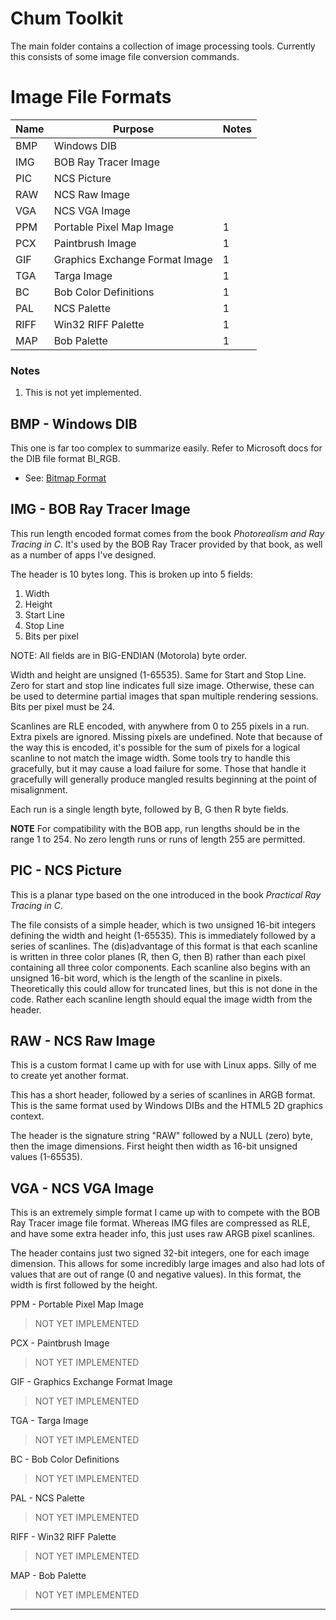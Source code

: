 <link rel="stylesheet" href="../assets/help.css"/>

[bmp]: <https://docs.microsoft.com/en-us/windows/win32/api/wingdi/ns-wingdi-bitmapv4header>

# Chum Toolkit

The main folder contains a collection of image processing tools. Currently this consists of some image file conversion commands.

# Image File Formats

| Name | Purpose | Notes |
|-|-|-|
| BMP | Windows DIB | |
| IMG | BOB Ray Tracer Image | |
| PIC | NCS Picture | |
| RAW | NCS Raw Image | |
| VGA | NCS VGA Image | |
| PPM | Portable Pixel Map Image | 1 |
| PCX | Paintbrush Image | 1 |
| GIF | Graphics Exchange Format Image | 1 |
| TGA | Targa Image | 1 |
| BC | Bob Color Definitions | 1 |
| PAL | NCS Palette | 1 |
| RIFF | Win32 RIFF Palette | 1 |
| MAP | Bob Palette  | 1 |

### Notes
1. This is not yet implemented.

## BMP - Windows DIB

This one is far too complex to summarize easily. Refer to Microsoft docs for the DIB file format BI_RGB.

* See: [Bitmap Format][bmp]

## IMG - BOB Ray Tracer Image

This run length encoded format comes from the book
_Photorealism and Ray Tracing in C_. It's used by the BOB Ray Tracer provided
by that book, as well as a number of apps I've designed.

The header is 10 bytes long. This is broken up into 5 fields:

1. Width
2. Height
3. Start Line
4. Stop Line
5. Bits per pixel

NOTE: All fields are in BIG-ENDIAN (Motorola) byte order.

Width and height are unsigned (1-65535). Same for Start and Stop Line. Zero for start and stop line indicates full size image. Otherwise, these can be used to determine partial images that span multiple rendering sessions. Bits per pixel must be 24.

Scanlines are RLE encoded, with anywhere from 0 to 255 pixels in a run. Extra pixels are ignored. Missing pixels are undefined. Note that because of the way this is encoded, it's possible for the sum of pixels for a logical scanline to not match the image width. Some tools try to handle this gracefully, but it may cause a load failure for some. Those that handle it gracefully will generally produce mangled results beginning at the point of misalignment.

Each run is a single length byte, followed by B, G then R byte fields.

__NOTE__ For compatibility with the BOB app, run lengths should be in the range 1 to 254. No zero length runs or runs of length 255 are permitted.

## PIC - NCS Picture

This is a planar type based on the one introduced in the book
_Practical Ray Tracing in C_.

The file consists of a simple header, which is two unsigned 16-bit integers
defining the width and height (1-65535). This is immediately followed by a series of scanlines. The (dis)advantage of this format is that each scanline is written in three color planes (R, then G, then B) rather than each pixel containing all three color components. Each scanline also begins with an unsigned 16-bit word, which is the length of the scanline in pixels. Theoretically this could allow for truncated lines, but this is not done in the code. Rather each scanline length should equal the image width from the header.

## RAW - NCS Raw Image

This is a custom format I came up with for use with Linux apps. Silly of me to create yet another format.

This has a short header, followed by a series of scanlines in ARGB format. This is the same format used by Windows DIBs and the HTML5 2D graphics context.

The header is the signature string "RAW" followed by a NULL (zero) byte, then the image dimensions. First height then width as 16-bit unsigned values (1-65535).

## VGA - NCS VGA Image

This is an extremely simple format I came up with to compete with the BOB Ray Tracer image file format. Whereas IMG files are compressed as RLE, and have some extra header info, this just uses raw ARGB pixel scanlines.

The header contains just two signed 32-bit integers, one for each image dimension. This allows for some incredibly large images and also had lots of values that are out of range (0 and negative values). In this format, the width is first followed by the height.

PPM - Portable Pixel Map Image

> NOT YET IMPLEMENTED

PCX - Paintbrush Image

> NOT YET IMPLEMENTED

GIF - Graphics Exchange Format Image

> NOT YET IMPLEMENTED

TGA - Targa Image

> NOT YET IMPLEMENTED

BC - Bob Color Definitions

> NOT YET IMPLEMENTED

PAL - NCS Palette

> NOT YET IMPLEMENTED

RIFF - Win32 RIFF Palette

> NOT YET IMPLEMENTED

MAP - Bob Palette

> NOT YET IMPLEMENTED

---
